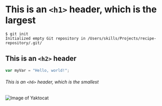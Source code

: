 # This is an `<h1>` header, which is the largest
```
$ git init
Initialized empty Git repository in /Users/skills/Projects/recipe-repository/.git/
```

## This is an `<h2>` header
``` javascript
var myVar = "Hello, world!";
```

###### This is an `<h6>` header, which is the smallest
![Image of Yaktocat](https://octodex.github.com/images/yaktocat.png)

